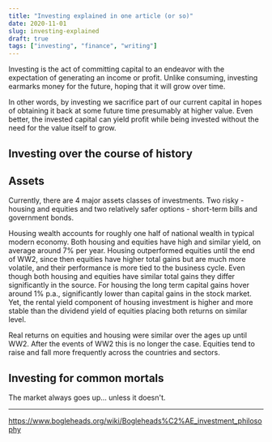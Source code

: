 ```yaml
---
title: "Investing explained in one article (or so)"
date: 2020-11-01
slug: investing-explained
draft: true
tags: ["investing", "finance", "writing"]
---
```


Investing is the act of committing capital to an endeavor with the expectation of generating an income
or profit. Unlike consuming, investing earmarks money for the future, hoping that it will grow over time.

In other words, by investing we sacrifice part of our current capital in hopes of obtaining it back at
some future time presumably at higher value. Even better, the invested capital can yield profit
while being invested without the need for the value itself to grow.

## Investing over the course of history


## Assets

Currently, there are 4 major assets classes of investments. Two risky - housing and equities
and two relatively safer options - short-term bills and government bonds.

Housing wealth accounts for roughly one half of national wealth in typical modern economy.
Both housing and equities have high and similar yield, on average around 7% per year. Housing outperformed
equities until the end of WW2, since then equities have higher total gains but are much more
volatile, and their performance is more tied to the business cycle. Even though both housing
and equities have similar total gains they differ significantly in the source. For housing
the long term capital gains hover around 1% p.a., significantly lower than capital gains in
the stock market. Yet, the rental yield component of housing investment is higher and more stable
than the dividend yield of equities placing both returns on similar level.

Real returns on equities and housing were similar over the ages up until WW2. After the events of WW2 this
is no longer the case. Equities tend to raise and fall more frequently across the countries and sectors.

## Investing for common mortals

The market always goes up... unless it doesn't.

---

https://www.bogleheads.org/wiki/Bogleheads%C2%AE_investment_philosophy



